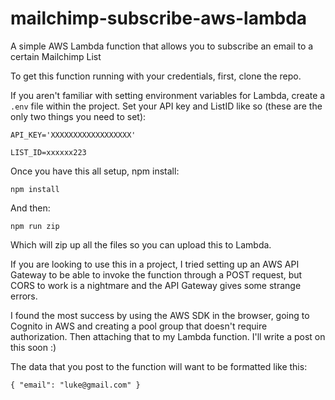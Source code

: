 # mailchimp-subscribe-aws-lambda
A simple AWS Lambda function that allows you to subscribe an email to a certain Mailchimp List

To get this function running with your credentials, first, clone the repo.

If you aren't familiar with setting environment variables for Lambda, create a `.env` file within the project. Set your API key and ListID like so (these are the only two things you need to set):

`API_KEY='XXXXXXXXXXXXXXXXXX'`

`LIST_ID=xxxxxx223`

Once you have this all setup, npm install:

`npm install`

And then:

`npm run zip`

Which will zip up all the files so you can upload this to Lambda.

If you are looking to use this in a project, I tried setting up an AWS API Gateway to be able to invoke the function through a POST request, but CORS to work is a nightmare and the API Gateway gives some strange errors. 

I found the most success by using the AWS SDK in the browser, going to Cognito in AWS and creating a pool group that doesn't require authorization. Then attaching that to my Lambda function. I'll write a post on this soon :)

 The data that you post to the function will want to be formatted like this:

`{
  "email": "luke@gmail.com"
}`

